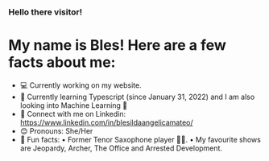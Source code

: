### Hello there visitor!

<!--
**BlesMateo/BlesMateo** is a ✨ _special_ ✨ repository because its `README.md` (this file) appears on your GitHub profile.

-->

# My name is Bles! Here are a few facts about me:

- 💻 Currently working on my website.
- 🌱 Currently learning Typescript (since January 31, 2022) and I am also looking into Machine Learning 🤖
- 🤝 Connect with me on Linkedin: https://www.linkedin.com/in/blesildaangelicamateo/
- 😊 Pronouns: She/Her
- 🎉 Fun facts:
  • Former Tenor Saxophone player 🎷🎶.
  • My favourite shows are Jeopardy, Archer, The Office and Arrested Development.
